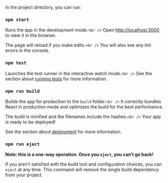 In the project directory, you can run:

### `npm start`

Runs the app in the development mode.`<br />`
Open [http://localhost:3000](http://localhost:3000) to view it in the browser.

The page will reload if you make edits.`<br />`
You will also see any lint errors in the console.

### `npm test`

Launches the test runner in the interactive watch mode.`<br />`
See the section about [running tests](https://facebook.github.io/create-react-app/docs/running-tests) for more information.

### `npm run build`

Builds the app for production to the `build` folder.`<br />`
It correctly bundles React in production mode and optimizes the build for the best performance.

The build is minified and the filenames include the hashes.`<br />`
Your app is ready to be deployed!

See the section about [deployment](https://facebook.github.io/create-react-app/docs/deployment) for more information.

### `npm run eject`

**Note: this is a one-way operation. Once you `eject`, you can’t go back!**

If you aren’t satisfied with the build tool and configuration choices, you can `eject` at any time. This command will remove the single build dependency from your project.
